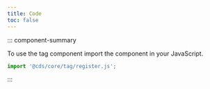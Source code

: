 ```yaml
---
title: Code
toc: false
---
```


::: component-summary

To use the tag component import the component in your JavaScript.

```javascript
import '@cds/core/tag/register.js';
```

:::

<CdsDemos componentName="tag" />
